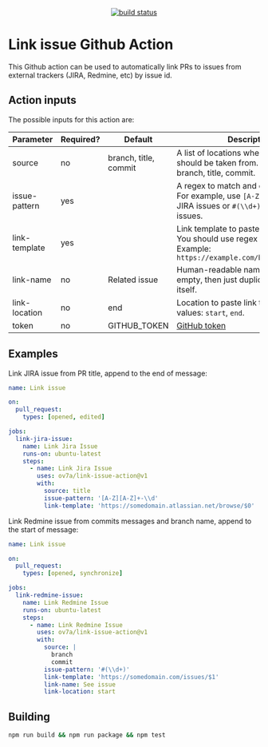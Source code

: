<p align="center">
  <a href="https://github.com/ov7a/link-issue-action/actions"><img alt="build status" src="https://github.com/ov7a/link-issue-action/workflows/build-test/badge.svg"></a>
</p>

# Link issue Github Action

This Github action can be used to automatically link PRs to issues from external trackers (JIRA, Redmine, etc) by issue id.

## Action inputs

The possible inputs for this action are:

| Parameter | Required? | Default | Description |
| --------- | --------- | ------- | ----------- |
| source    | no        | branch, title, commit | A list of locations where issue id should be taken from. Possible values: branch, title, commit. |
| issue-pattern | yes   | | A regex to match and extract issue id. For example, use `[A-Z][A-Z]+-\\d+` for JIRA issues or `#(\\d+)` for Redmine issues. |
| link-template | yes   | |  Link template to paste id or it part into. You should use regex groups here. Example: `https://example.com/browse/issues/$0` |
| link-name | no        | Related issue | Human-readable name for issue link. If empty, then just duplicates the link itself. |
| link-location | no    | end | Location to paste link to. Possible values: `start`, `end`. |
| token     | no        | GITHUB_TOKEN | [GitHub token](https://docs.github.com/en/actions/security-guides/automatic-token-authentication) |


## Examples

Link JIRA issue from PR title, append to the end of message:

```yaml
name: Link issue

on:
  pull_request:
    types: [opened, edited]

jobs:
  link-jira-issue:
    name: Link Jira Issue
    runs-on: ubuntu-latest
    steps:
      - name: Link Jira Issue
        uses: ov7a/link-issue-action@v1
        with:
          source: title
          issue-pattern: '[A-Z][A-Z]+-\\d'
          link-template: 'https://somedomain.atlassian.net/browse/$0'
```

Link Redmine issue from commits messages and branch name, append to the start of message:

```yaml
name: Link issue

on:
  pull_request:
    types: [opened, synchronize]

jobs:
  link-redmine-issue:
    name: Link Redmine Issue
    runs-on: ubuntu-latest
    steps:
      - name: Link Redmine Issue
        uses: ov7a/link-issue-action@v1
        with:
          source: |
            branch
            commit
          issue-pattern: '#(\\d+)'
          link-template: 'https://somedomain.com/issues/$1'
          link-name: See issue
          link-location: start
```

## Building

```bash
npm run build && npm run package && npm test
```
